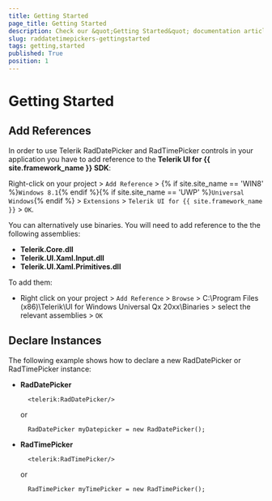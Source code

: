 ```yaml
---
title: Getting Started
page_title: Getting Started
description: Check our &quot;Getting Started&quot; documentation article for RadDatePicker and RadTimePicker for UWP controls.
slug: raddatetimepickers-gettingstarted
tags: getting,started
published: True
position: 1
---
```


# Getting Started

## Add References

In order to use Telerik RadDatePicker and RadTimePicker controls in your application you have to add reference to the **Telerik UI for {{ site.framework_name }} SDK**:

Right-click on your project > `Add Reference` > {% if site.site_name == 'WIN8' %}`Windows 8.1`{% endif %}{% if site.site_name == 'UWP' %}`Universal Windows`{% endif %} > `Extensions` > `Telerik UI for {{ site.framework_name }}` > `OK`.

You can alternatively use binaries. You will need to add reference to the the following assemblies:

* **Telerik.Core.dll**
* **Telerik.UI.Xaml.Input.dll**
* **Telerik.UI.Xaml.Primitives.dll**

To add them:

* Right click on your project > `Add Reference` > `Browse` > C:\Program Files (x86)\Telerik\UI for Windows Universal Qx 20xx\Binaries > select the relevant assemblies > `OK`

## Declare Instances

The following example shows how to declare a new RadDatePicker or RadTimePicker instance:


* **RadDatePicker**

		<telerik:RadDatePicker/>

	or
	
		RadDatePicker myDatepicker = new RadDatePicker();
	
* **RadTimePicker**

		<telerik:RadTimePicker/>

	or

		RadTimePicker myTimePicker = new RadTimePicker();
